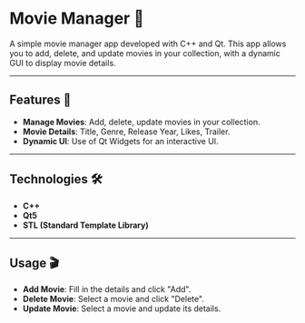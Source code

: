 
# Movie Manager 🎥

A simple movie manager app developed with C++ and Qt. This app allows you to add, delete, and update movies in your collection, with a dynamic GUI to display movie details.

---

## Features 🌟
- **Manage Movies**: Add, delete, update movies in your collection.
- **Movie Details**: Title, Genre, Release Year, Likes, Trailer.
- **Dynamic UI**: Use of Qt Widgets for an interactive UI.

---

## Technologies 🛠️
- **C++**
- **Qt5**
- **STL (Standard Template Library)**

---

## Usage 🎬
- **Add Movie**: Fill in the details and click "Add".
- **Delete Movie**: Select a movie and click "Delete".
- **Update Movie**: Select a movie and update its details.


